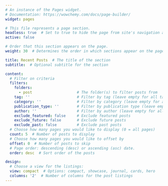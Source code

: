 ```yaml
---
# An instance of the Pages widget.
# Documentation: https://wowchemy.com/docs/page-builder/
widget: pages

# This file represents a page section.
headless: true  # Set to true to hide the page from site's navigation and make it inaccessible
active: false 

# Order that this section appears on the page.
weight: 30  # Determines the order in which sections appear on the page

title: Recent Posts  # The title of the section
subtitle:  # Optional subtitle for the section

content:
  # Filter on criteria
  filters:
    folders:
      - post                    # The folder(s) to filter posts from
    tag: ''                     # Filter by tag (leave empty for all tags)
    category: ''                # Filter by category (leave empty for all categories)
    publication_type: ''        # Filter by publication type (leave empty for all types)
    author: ''                  # Filter by author (leave empty for all authors)
    exclude_featured: false     # Exclude featured posts
    exclude_future: false       # Exclude future posts
    exclude_past: false         # Exclude past posts
  # Choose how many pages you would like to display (0 = all pages)
  count: 5  # Number of posts to display
  # Choose how many pages you would like to offset by
  offset: 0  # Number of posts to skip
  # Page order: descending (desc) or ascending (asc) date.
  order: desc  # Sort order of the posts

design:
  # Choose a view for the listings:
  view: compact  # Options: compact, showcase, journal, cards, hero
  columns: '2'  # Number of columns for the post listings
---
```

